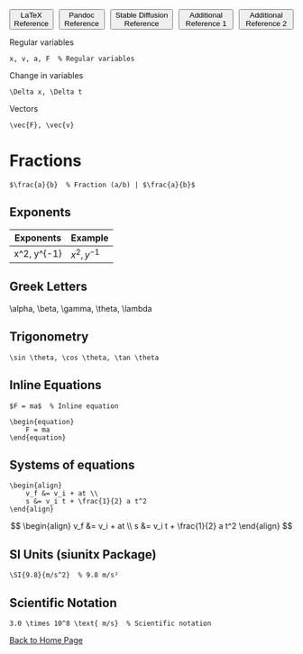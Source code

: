 <div style="display: flex; gap: 10px;">
  <a href="ref_latex.html"><button>LaTeX Reference</button></a>
  <a href="ref_pandoc.html"><button>Pandoc Reference</button></a>
  <a href="stable-diffusion.html"><button>Stable Diffusion Reference</button></a>
  <a href="additional_ref_1.html"><button>Additional Reference 1</button></a>
  <a href="additional_ref_2.html"><button>Additional Reference 2</button></a>
</div>


Regular variables
```
x, v, a, F  % Regular variables
```
Change in variables
```
\Delta x, \Delta t
```

Vectors
```
\vec{F}, \vec{v}

```

# Fractions #
``
$\frac{a}{b}  % Fraction (a/b) | $\frac{a}{b}$
``
## Exponents ##

Exponents | Example
------------------ | -----------------------
 x^2, y^{-1} | $x^2, y^{-1}$

## Greek Letters  ##
\alpha, \beta, \gamma, \theta, \lambda

## Trigonometry ##
```
\sin \theta, \cos \theta, \tan \theta
```

## Inline Equations ##
```
$F = ma$  % Inline equation
```
```
\begin{equation}
    F = ma
\end{equation}
```

## Systems of equations ##
```
\begin{align}
    v_f &= v_i + at \\
    s &= v_i t + \frac{1}{2} a t^2
\end{align}
```
$$
\begin{align}
    v_f &= v_i + at \\
    s &= v_i t + \frac{1}{2} a t^2
\end{align}
$$

## SI Units (siunitx Package) #
```
\SI{9.8}{m/s^2}  % 9.8 m/s²
```

## Scientific Notation ##
```
3.0 \times 10^8 \text{ m/s}  % Scientific notation
```


<footer>
  <p><a href="index.html">Back to Home Page</a></p>
</footer>